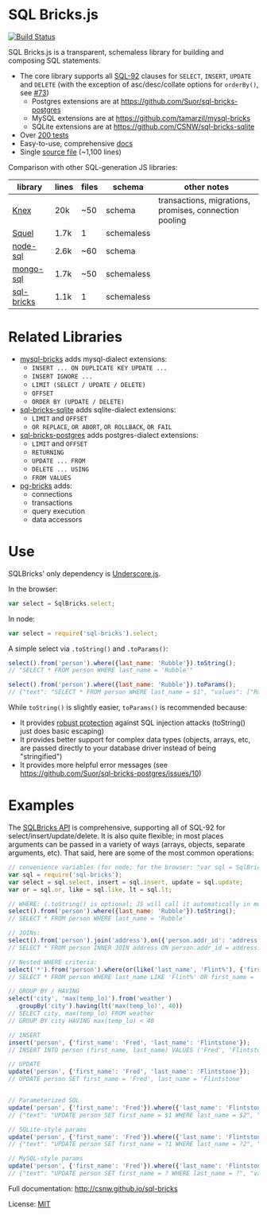 # SQL Bricks.js 

[![Build Status](https://travis-ci.org/CSNW/sql-bricks.png?branch=master)](https://travis-ci.org/CSNW/sql-bricks)

SQL Bricks.js is a transparent, schemaless library for building and composing SQL statements.

- The core library supports all [SQL-92](http://www.contrib.andrew.cmu.edu/~shadow/sql/sql1992.txt) clauses for `SELECT`, `INSERT`, `UPDATE` and `DELETE` (with the exception of asc/desc/collate options for `orderBy()`, see [#73](https://github.com/CSNW/sql-bricks/issues/73))
  - Postgres extensions are at https://github.com/Suor/sql-bricks-postgres
  - MySQL extensions are at https://github.com/tamarzil/mysql-bricks
  - SQLite extensions are at https://github.com/CSNW/sql-bricks-sqlite
- Over [200 tests](http://csnw.github.io/sql-bricks/browser-tests.html)
- Easy-to-use, comprehensive [docs](http://csnw.github.io/sql-bricks)
- Single [source file](sql-bricks.js) (~1,100 lines)

Comparison with other SQL-generation JS libraries:

library         | lines | files | schema     | other notes  
--------------- | ----- | ----- | ---------- | --------------
[Knex][1]       | 20k   |   ~50 | schema     | transactions, migrations, promises, connection pooling
[Squel][2]      | 1.7k  |     1 | schemaless |
[node-sql][3]   | 2.6k  |   ~60 | schema     |
[mongo-sql][4]  | 1.7k  |   ~50 | schemaless |
[sql-bricks][5] | 1.1k  |     1 | schemaless |

[1]: https://github.com/tgriesser/knex
[2]: https://github.com/hiddentao/squel
[3]: https://github.com/brianc/node-sql
[4]: https://github.com/goodybag/mongo-sql
[5]: https://github.com/CSNW/sql-bricks

# Related Libraries

* [mysql-bricks](https://github.com/tamarzil/mysql-bricks) adds mysql-dialect extensions:
  * `INSERT ... ON DUPLICATE KEY UPDATE ...`
  * `INSERT IGNORE ...`
  * `LIMIT (SELECT / UPDATE / DELETE)`
  * `OFFSET`
  * `ORDER BY (UPDATE / DELETE)`
* [sql-bricks-sqlite](https://github.com/CSNW/sql-bricks-sqlite) adds sqlite-dialect extensions:
  * `LIMIT` and `OFFSET`
  * `OR REPLACE`, `OR ABORT`, `OR ROLLBACK`, `OR FAIL`
* [sql-bricks-postgres](https://github.com/Suor/sql-bricks-postgres) adds postgres-dialect extensions:
  * `LIMIT` and `OFFSET`
  * `RETURNING`
  * `UPDATE ... FROM`
  * `DELETE ... USING`
  * `FROM VALUES`
* [pg-bricks](https://github.com/Suor/pg-bricks) adds:
  * connections
  * transactions
  * query execution
  * data accessors

# Use

SQLBricks' only dependency is [Underscore.js](http://underscorejs.org/).

In the browser:

```javascript
var select = SqlBricks.select;
```

In node:

```javascript
var select = require('sql-bricks').select;
```

A simple select via `.toString()` and `.toParams()`:

```javascript
select().from('person').where({last_name: 'Rubble'}).toString();
// "SELECT * FROM person WHERE last_name = 'Rubble'"

select().from('person').where({last_name: 'Rubble'}).toParams();
// {"text": "SELECT * FROM person WHERE last_name = $1", "values": ["Rubble"]}
```

While `toString()` is slightly easier, `toParams()` is recommended because:

* It provides [robust protection](https://en.wikipedia.org/wiki/SQL_injection#Parameterized_statements) against SQL injection attacks (toString() just does basic escaping)
* It provides better support for complex data types (objects, arrays, etc, are passed directly to your database driver instead of being "stringified")
* It provides more helpful error messages (see https://github.com/Suor/sql-bricks-postgres/issues/10)

# Examples

The [SQLBricks API](http://csnw.github.io/sql-bricks/) is comprehensive, supporting all of SQL-92 for select/insert/update/delete. It is also quite flexible; in most places arguments can be passed in a variety of ways (arrays, objects, separate arguments, etc). That said, here are some of the most common operations:

```javascript
// convenience variables (for node; for the browser: "var sql = SqlBricks;")
var sql = require('sql-bricks');
var select = sql.select, insert = sql.insert, update = sql.update;
var or = sql.or, like = sql.like, lt = sql.lt;

// WHERE: (.toString() is optional; JS will call it automatically in most cases)
select().from('person').where({last_name: 'Rubble'}).toString();
// SELECT * FROM person WHERE last_name = 'Rubble'

// JOINs:
select().from('person').join('address').on({'person.addr_id': 'address.id'});
// SELECT * FROM person INNER JOIN address ON person.addr_id = address.id

// Nested WHERE criteria:
select('*').from('person').where(or(like('last_name', 'Flint%'), {'first_name': 'Fred'}));
// SELECT * FROM person WHERE last_name LIKE 'Flint%' OR first_name = 'Fred'

// GROUP BY / HAVING
select('city', 'max(temp_lo)').from('weather')
  .groupBy('city').having(lt('max(temp_lo)', 40))
// SELECT city, max(temp_lo) FROM weather
// GROUP BY city HAVING max(temp_lo) < 40

// INSERT
insert('person', {'first_name': 'Fred', 'last_name': 'Flintstone'});
// INSERT INTO person (first_name, last_name) VALUES ('Fred', 'Flintstone')

// UPDATE
update('person', {'first_name': 'Fred', 'last_name': 'Flintstone'});
// UPDATE person SET first_name = 'Fred', last_name = 'Flintstone'


// Parameterized SQL
update('person', {'first_name': 'Fred'}).where({'last_name': 'Flintstone'}).toParams();
// {"text": "UPDATE person SET first_name = $1 WHERE last_name = $2", "values": ["Fred", "Flintstone"]}

// SQLite-style params
update('person', {'first_name': 'Fred'}).where({'last_name': 'Flintstone'}).toParams({placeholder: '?%d'});
// {"text": "UPDATE person SET first_name = ?1 WHERE last_name = ?2", "values": ["Fred", "Flintstone"]}

// MySQL-style params
update('person', {'first_name': 'Fred'}).where({'last_name': 'Flintstone'}).toParams({placeholder: '?'});
// {"text": "UPDATE person SET first_name = ? WHERE last_name = ?", "values": ["Fred", "Flintstone"]}
```

Full documentation: http://csnw.github.io/sql-bricks

License: [MIT](LICENSE.md)
